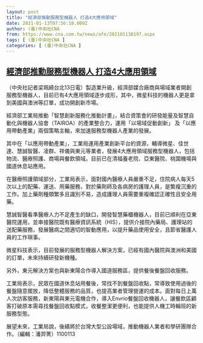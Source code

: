 ```yaml
---
layout: post
title: "經濟部推動服務型機器人 打造4大應用領域"
date: 2021-01-13T07:56:18.000Z
author: (臺)中央社CNA
from: https://www.cna.com.tw/news/afe/202101130197.aspx
tags: [ (臺)中央社CNA ]
categories: [ (臺)中央社CNA ]
---
```

<!--1610524578000-->
[經濟部推動服務型機器人 打造4大應用領域](https://www.cna.com.tw/news/afe/202101130197.aspx)
------

<div>
<div></div><div class="paragraph"><p>（中央社記者梁珮綺台北13日電）製造業升級，經濟部媒合廠商與場域業者開創服務型機器人，目前已有4大應用領域逐步成形，其中，微星科技的機器人更是拿到美國與澳洲等訂單，成功開創新市場。</p><p>經濟部工業局推動「智慧創新服務化推動計畫」，結合資策會的研發能量及智慧自動化與機器人協會（TAIROA）的產業整合力，運用「以場域促動創新」 及「以應用帶動產業」兩個策略主軸，來加速服務型機器人產業的發展。</p><p>其中在「以應用帶動產業」，工業局運用產業創新平台的資源，輔導微星、佳世達、慧誠智醫、凌群、祥儀與東元等業者，發展4大應用領域服務型機器人，包括物流、醫療照護、商場與餐飲領域。目前已在清福養老院、亞東醫院、桃園機場與國道休息站應用。</p><p>在醫療照護領域部分，工業局表示，面對國內醫療人員嚴重不足，住院病人每天5次以上的配藥、運送、用藥服務，對於藥劑師及各病房的護理人員，是繁複沉重的工作。加上藥劑種類繁多且識別不易，造成護理人員需要重複確認正確性且安全用藥。</p><p>慧誠智醫看準醫療人力不足產生的缺口，開發智慧藥櫃機器人，目前已順利在亞東醫院運用，並串接醫院既有醫療資訊系統（HIS），提供介接院內藥局、護理站的送配藥服務，發展醫病之間適切的智動應用，以提升藥品使用安全，且節省醫護人員的工作瑣事。</p><p>微星科技表示，目前發展的服務型機器人解決方案，已經有國內醫院與澳洲和美國的訂單，未來持續研發新機種。</p><p>另外，東元解決方案也與新東陽合作導入國道服務區，提供餐後餐盤回收服務。</p><p>工業局表示，民眾在國道休息站用餐後，常找不到餐盤回收點，常導致使用過後的餐盤隨意擺放，降低整體服務的品質，也提高業者管理營運的成本。面對每日上萬人次訪客服務，新東陽與東元電機合作，導入Envrio餐盤回收機器人，讓餐飲區顧客打破原本需尋找餐盤回收點模式，收餐整潔更便利，也能提供人機工時輪班的新服務型態。</p><p>展望未來，工業局說，後續將於台灣大型公設場域，推動機器人業者和學研團隊合作。（編輯：潘羿菁）1100113</p></div>
</div>
